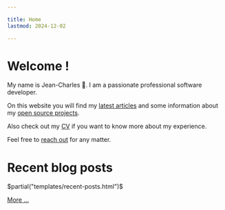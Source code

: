 ```yaml
---

title: Home
lastmod: 2024-12-02

---
```


# Welcome !

My name is Jean-Charles 👋. I am a passionate professional software developer.

On this website you will find my [latest articles](/pages/posts.html) and some 
information about my [open source projects](/pages/projects.html).

Also check out my [CV] if you want to know more about my experience.

Feel free to [reach out](/pages/contact.html) for any matter.

# Recent blog posts

$partial("templates/recent-posts.html")$

[More ...](/pages/posts.html)

[CV]: https://github.com/jecaro/cv/raw/master/resume-en/jeancharles.quillet-en.pdf


